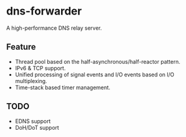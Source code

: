 # dns-forwarder

A high-performance DNS relay server.

## Feature

- Thread pool based on the half-asynchronous/half-reactor pattern.
- IPv6 & TCP support.
- Unified processing of signal events and I/O events based on I/O multiplexing.
- Time-stack based timer management.

## TODO

- EDNS support
- DoH/DoT support